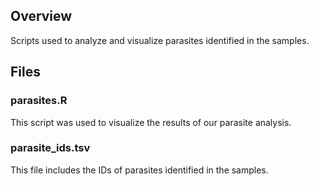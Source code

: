## Overview
Scripts used to analyze and visualize parasites identified in the samples.

## Files
### parasites.R
This script was used to visualize the results of our parasite analysis.

### parasite_ids.tsv
This file includes the IDs of parasites identified in the samples.
